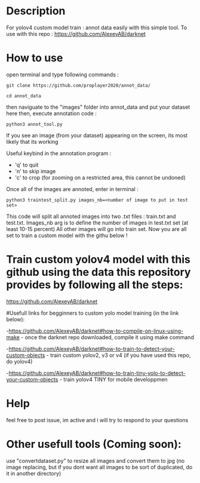 # Description
For yolov4 custom model train : annot data easily with this simple tool.
To use with this repo : https://github.com/AlexeyAB/darknet
# How to use
open terminal and type following commands : 

```git clone https://github.com/proplayer2020/annot_data/ ```

```cd annot_data```
  
  then naviguate to the "images" folder into annot_data and put your dataset here then, execute annotation code : 
  
```python3 annot_tool.py```

If you see an image (from your dataset) appearing on the screen, its most likely that its working

Useful keybind in the annotation program : 
- 'q' to quit
- 'n' to skip image
- 'c' to crop (for zooming on a restricted area, this cannot be undoned)

Once all of the images are annoted, enter in terminal : 

```python3 traintest_split.py images_nb=<number of image to put in test set>```

This code will split all annoted images into two .txt files : train.txt and test.txt.
Images_nb arg is to define the number of images in test.txt set (at least 10-15 percent)
All other images will go into train set.
Now you are all set to train a custom model with the githu below !
# Train custom yolov4 model with this github using the data this repository provides by following all the steps: 
  https://github.com/AlexeyAB/darknet
  
#Usefull links for begginners to custom yolo model training (in the link below): 

  -https://github.com/AlexeyAB/darknet#how-to-compile-on-linux-using-make - once the darknet repo downloaded, compile it using make command
  
  -https://github.com/AlexeyAB/darknet#how-to-train-to-detect-your-custom-objects - train custom yolov2, v3 or v4  (if you have used this repo, do yolov4)
  
  -https://github.com/AlexeyAB/darknet#how-to-train-tiny-yolo-to-detect-your-custom-objects - train yolov4 TINY for mobile developpmen

# Help
feel free to post issue, im active and i will try to respond to your questions
# Other usefull tools (Coming soon): 
use "convertdataset.py" to resize all images and convert them to jpg (no image replacing, but if you dont want all images to be sort of duplicated, do it in another directory) 
